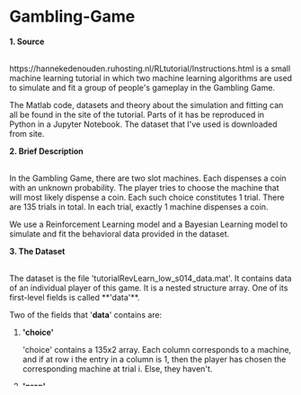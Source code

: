 # Gambling-Game

**1. Source** 

<br>
https://hannekedenouden.ruhosting.nl/RLtutorial/Instructions.html is a small machine learning tutorial in which two machine learning algorithms are used to simulate and fit a group of people's gameplay in the Gambling Game. 

The Matlab code, datasets and theory about the simulation and fitting can all be found in the site of the tutorial. Parts of it has be reproduced in Python in a Jupyter Notebook. The dataset that I've used is downloaded from site. 

**2. Brief Description** 

<br>
In the Gambling Game, there are two slot machines. Each dispenses a coin with an unknown probability. The player tries to choose the machine that will most likely dispense a coin. Each such choice constitutes 1 trial. There are 135 trials in total. In each trial, exactly 1 machine dispenses a coin. 

We use a Reinforcement Learning model and a Bayesian Learning model to simulate and fit the behavioral data provided in the dataset. 

**3. The Dataset** 

<br>
The dataset is the file 'tutorialRevLearn_low_s014_data.mat'. It contains data of an individual player of this game. It is a nested structure array. One of its first-level fields is called **'data'**. 

Two of the fields that '**data**' contains are: 

1. **'choice'** 

    'choice' contains a 135x2 array. Each column corresponds to a machine, and if at row i the entry in a column is 1, then the player has      chosen the corresponding machine at trial i. Else, they haven't. 

2. **'prep'**

    'prep' is a structure array. Two of the fields it contains are: 
  
   - **'feedback'**. 'feedback' is a 135x2 array. Each column corresponds to a machine, and if at row i the entry in a column is 1, then the corresponding machine dispenses a coin at trial i. Else, they don't.

   - **'feedbackprob'**. 'feedbackprob' is a 135x1 array. If the entry in row i is p, then the machine corresponding to column 0 in 'feedback' has probability p of dispensing a coin. 
